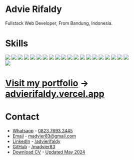 # Advie Rifaldy
Fullstack Web Developer, From Bandung, Indonesia.



# Skills
<div>
  <img src="https://svgl-badge.vercel.app/api/Language/HTML5?theme=dark" />
  <img src="https://svgl-badge.vercel.app/api/Language/CSS?theme=dark" />
  <img src="https://svgl-badge.vercel.app/api/Language/JavaScript?theme=dark" />
  <img src="https://svgl-badge.vercel.app/api/Language/TypeScript?theme=dark" />
  <img src="https://svgl-badge.vercel.app/api/Library/React?theme=dark" />
  <img src="https://svgl-badge.vercel.app/api/Library/Redux?theme=dark" />
  <img src="https://svgl-badge.vercel.app/api/Framework/Next.js?theme=dark" />
  <img src="https://svgl-badge.vercel.app/api/Library/shadcnui?theme=dark" />
  <img src="https://svgl-badge.vercel.app/api/Framework/Tailwind%20CSS?theme=dark" />
  <img src="https://svgl-badge.vercel.app/api/Framework/Bootstrap?theme=dark" />
  <img src="https://svgl-badge.vercel.app/api/Framework/Laravel?theme=dark" />
  <img src="https://svgl-badge.vercel.app/api/Database/MySQL?theme=dark" />
  <img src="https://svgl-badge.vercel.app/api/Database/SQLite?theme=dark" />
  <img src="https://svgl-badge.vercel.app/api/Language/Dart?theme=dark" />
  <img src="https://svgl-badge.vercel.app/api/Framework/Flutter?theme=dark" />
  <img src="https://svgl-badge.vercel.app/api/Hosting/Firebase?theme=dark" />
  <img src="https://svgl-badge.vercel.app/api/Software/Git?theme=dark" />
  <img src="https://svgl-badge.vercel.app/api/Design/Figma?theme=dark" />
  <img src="https://svgl-badge.vercel.app/api/Hosting/Vercel?theme=dark" />
  <img src="https://svgl-badge.vercel.app/api/Software/Stack%20Overflow?theme=dark" />
</div>

<img src="https://github-readme-stats.vercel.app/api/top-langs?username=madvier83&locale=en&layout=compact&theme=dark&hide_border=true&bg_color=171717&card_width=800" />



# [Visit my portfolio](https://advierifaldy.vercel.app/) &rarr; [advierifaldy.vercel.app](https://advierifaldy.vercel.app/)

# Contact

- [Whatsapp](https://api.whatsapp.com/send?phone=082376932445) - [0823 7693 2445](https://api.whatsapp.com/send?phone=082376932445)
- [Email](mailto:madvier83@gmail.com) - [madvier83@gmail.com](mailto:madvier83@gmail.com)
- [LinkedIn](https://www.linkedin.com/in/advierifaldy/) - [/advierifaldy](https://www.linkedin.com/in/advierifaldy/)
- [GitHub](https://github.com/madvier83) - [/madvier83](https://github.com/madvier83)
- [Download CV](https://drive.google.com/file/d/19UiCksWII06ICktvRgPQQLtlb-xlcBry/view?usp=sharing) - [Updated May 2024](https://drive.google.com/file/d/19UiCksWII06ICktvRgPQQLtlb-xlcBry/view?usp=sharing)


